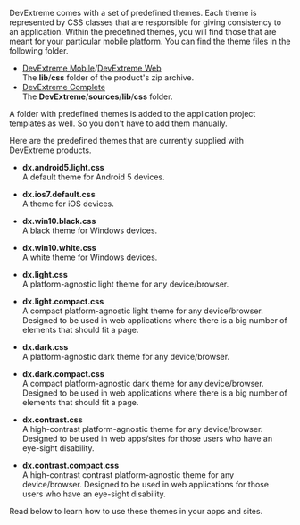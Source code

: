 DevExtreme comes with a set of predefined themes. Each theme is represented by CSS classes that are responsible for giving consistency to an application. Within the predefined themes, you will find those that are meant for your particular mobile platform. You can find the theme files in the following folder.

- [DevExtreme Mobile](/concepts/Common/07%20DevExtreme%20Packages/10%20DevExtreme%20Mobile.md '/Documentation/Guide/Common/DevExtreme_Packages/#DevExtreme_Mobile')/[DevExtreme Web](/concepts/Common/07%20DevExtreme%20Packages/20%20DevExtreme%20Web.md '/Documentation/Guide/Common/DevExtreme_Packages/#DevExtreme_Web')    
    The **lib**/**css** folder of the product's zip archive.
- [DevExtreme Complete](/concepts/Common/07%20DevExtreme%20Packages/30%20DevExtreme%20Complete.md '/Documentation/Guide/Common/DevExtreme_Packages/#DevExtreme_Complete')   
    The **DevExtreme**/**sources**/**lib**/**css** folder.

A folder with predefined themes is added to the application project templates as well. So you don't have to add them manually.

Here are the predefined themes that are currently supplied with DevExtreme products.

- **dx.android5.light.css**  
    A default theme for Android 5 devices.

- **dx.ios7.default.css**  
    A theme for iOS devices.

- **dx.win10.black.css**  
    A black theme for Windows devices.

- **dx.win10.white.css**  
    A white theme for Windows devices.

- **dx.light.css**  
    A platform-agnostic light theme for any device/browser.

- **dx.light.compact.css**  
    A compact platform-agnostic light theme for any device/browser. Designed to be used in web applications where there is a big number of elements that should fit a page.

- **dx.dark.css**  
    A platform-agnostic dark theme for any device/browser.

- **dx.dark.compact.css**  
    A compact platform-agnostic dark theme for any device/browser. Designed to be used in web applications where there is a big number of elements that should fit a page.

- **dx.contrast.css**  
    A high-contrast platform-agnostic theme for any device/browser. Designed to be used in web apps/sites for those users who have an eye-sight disability.

- **dx.contrast.compact.css**  
    A high-contrast contrast platform-agnostic theme for any device/browser. Designed to be used in web applications for those users who have an eye-sight disability.

<!--..-->

<div class="documentation-gallery">
    <script type="text/template"> 
        {"options": {
            "width": 747,
            "height": 641
        },
        "images": [
            { "image": "Content/images/doc/16_1/Common/PredefinedThemes/Generic_Light.png", "text": "'generic.light'" },
            { "image": "Content/images/doc/16_1/Common/PredefinedThemes/Generic_Dark.png", "text": "'generic.dark'" },
            { "image": "Content/images/doc/16_1/Common/PredefinedThemes/iOS7.png", "text": "'ios7.default'" },
            { "image": "Content/images/doc/16_1/Common/PredefinedThemes/Android5.png", "text": "'android5.light'" },
            { "image": "Content/images/doc/16_1/Common/PredefinedThemes/Win10_White.png", "text": "'win10.white'" },
            { "image": "Content/images/doc/16_1/Common/PredefinedThemes/Win10_Black.png", "text": "'win10.black'" },
            { "image": "Content/images/doc/16_1/Common/PredefinedThemes/generic_compact.png", "text": "'generic.light.compact'" },
            { "image": "Content/images/doc/16_1/Common/PredefinedThemes/generic-dark-compact.png", "text": "'generic.dark.compact'" },
            { "image": "Content/images/doc/16_1/Common/PredefinedThemes/contrast.png", "text": "'generic.contrast'" },
            { "image": "Content/images/doc/16_1/Common/PredefinedThemes/contrast-compact.png", "text": "'generic.contrast.compact'" }
        ]}
    </script>
</div>

Read below to learn how to use these themes in your apps and sites.